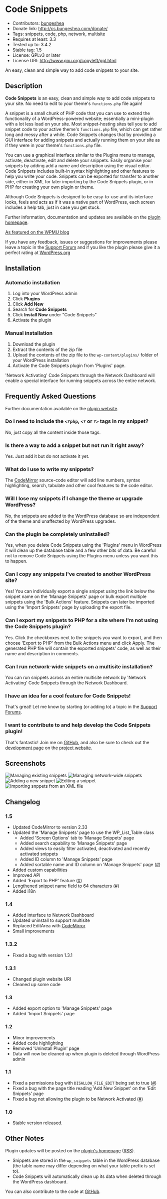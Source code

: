 # Code Snippets

* Contributors: [bungeshea](http://profiles.wordpress.org/bungeshea)
* Donate link: http://cs.bungeshea.com/donate/
* Tags: snippets, code, php, network, multisite
* Requires at least: 3.3
* Tested up to: 3.4.2
* Stable tag: 1.5
* License: GPLv3 or later
* License URI: http://www.gnu.org/copyleft/gpl.html

An easy, clean and simple way to add code snippets to your site.

## Description

**Code Snippets** is an easy, clean and simple way to add code snippets to your site. No need to edit to your theme's `functions.php` file again!

A snippet is a small chunk of PHP code that you can use to extend the functionality of a WordPress-powered website; essentially a mini-plugin with a lot less load on your site. Most snippet-hosting sites tell you to add snippet code to your active theme's `functions.php` file, which can get rather long and messy after a while. Code Snippets changes that by providing a GUI interface for adding snippets and actually running them on your site as if they were in your theme's `functions.php` file.

You can use a graphical interface similar to the Plugins menu to manage, activate, deactivate, edit and delete your snippets. Easily organise your snippets by adding add a name and description using the visual editor. Code Snippets includes built-in syntax highlighting and other features to help you write your code. Snippets can be exported for transfer to another side, either in XML for later importing by the Code Snippets plugin, or in PHP for creating your own plugin or theme.

Although Code Snippets is designed to be easy-to-use and its interface looks, feels and acts as if it was a native part of WordPress, each screen includes a help tab, just in case you get stuck.

Further information, documentation and updates are available on the [plugin homepage](http://cs.bungeshea.com).

[As featured on the WPMU blog](http://wpmu.org/wordpress-code-snippets)

If you have any feedback, issues or suggestions for improvements please leave a topic in the [Support Forum](http://wordpress.org/support/plugin/code-snippets) and if you like the plugin please give it a perfect rating at [WordPress.org](http://wordpress.org/extend/plugins/code-snippets)

## Installation

### Automatic installation 

1. Log into your WordPress admin
2. Click __Plugins__
3. Click __Add New__
4. Search for __Code Snippets__
5. Click __Install Now__ under "Code Snippets"
6. Activate the plugin

### Manual installation

1. Download the plugin
2. Extract the contents of the zip file
3. Upload the contents of the zip file to the `wp-content/plugins/` folder of your WordPress installation
4. Activate the Code Snippets plugin from 'Plugins' page.

'Network Activating' Code Snippets through the Network Dashboard will enable a special interface for running snippets across the entire network.

## Frequently Asked Questions

Further documentation available on the [plugin website](http://cs.bungeshea.com/docs/).

### Do I need to include the `<?php`, `<?` or `?>` tags in my snippet?
No, just copy all the content inside those tags.

### Is there a way to add a snippet but not run it right away?
Yes. Just add it but do not activate it yet.

### What do I use to write my snippets?
The [CodeMirror](http://codemirror.net) source-code editor will add line numbers, syntax highlighting, search, tabulate and other cool features to the code editor.

### Will I lose my snippets if I change the theme or upgrade WordPress?
No, the snippets are added to the WordPress database so are independent of the theme and unaffected by WordPress upgrades.

### Can the plugin be completely uninstalled?
Yes, when you delete Code Snippets using the 'Plugins' menu in WordPress it will clean up the database table and a few other bits of data. Be careful not to remove Code Snippets using the Plugins menu unless you want this to happen.

### Can I copy any snippets I've created to another WordPress site?
Yes! You can individually export a single snippet using the link below the snippet name on the 'Manage Snippets' page or bulk export multiple snippets using the 'Bulk Actions' feature. Snippets can later be imported using the 'Import Snippets' page by uploading the export file.

### Can I export my snippets to PHP for a site where I'm not using the Code Snippets plugin?
Yes. Click the checkboxes next to the snippets you want to export, and then choose 'Export to PHP' from the Bulk Actions menu and click Apply. The generated PHP file will contain the exported snippets' code, as well as their name and description in comments.

### Can I run network-wide snippets on a multisite installation?
You can run snippets across an entire multisite network by 'Network Activating' Code Snippets through the Network Dashboard.

### I have an idea for a cool feature for Code Snippets!
That's great! Let me know by starting (or adding to) a topic in the [Support Forums](http://wordpress.org/support/plugin/code-snippets/).

### I want to contribute to and help develop the Code Snippets plugin!
That's fantastic! Join me on [GitHub](http://github.com/bungeshea/code-snippets), and also be sure to check out the [development page](http://cs.bungeshea.com/dev) on the [project website](http://cs.bungeshea.com).

## Screenshots

![Managing existing snippets](https://raw.github.com/bungeshea/code-snippets/master/screenshot-1.jpg)
![Managing network-wide snippets](https://raw.github.com/bungeshea/code-snippets/master/screenshot-2.jpg)
![Adding a new snippet](https://raw.github.com/bungeshea/code-snippets/master/screenshot-3.jpg)
![Editing a snippet](https://raw.github.com/bungeshea/code-snippets/master/screenshot-4.jpg)
![Importing snppets from an XML file](https://raw.github.com/bungeshea/code-snippets/master/screenshot-5.jpg)

## Changelog

### 1.5
* Updated CodeMirror to version 2.33
* Updated the 'Manage Snippets' page to use the WP_List_Table class
	* Added 'Screen Options' tab to 'Manage Snippets' page
	* Added search capability to 'Manage Snippets' page
	* Added views to easily filter activated, deactivated and recently activated snippets
	* Added ID column to 'Manage Snippets' page
	* Added sortable name and ID column on 'Manage Snippets' page ([#](http://wordpress.org/support/topic/plugin-code-snippets-suggestion-sort-by-snippet-name))
* Added custom capabilities
* Improved API
* Added 'Export to PHP' feature ([#](http://wordpress.org/support/topic/plugin-code-snippets-suggestion-bulk-export-to-php))
* Lengthened snippet name field to 64 characters ([#](http://wordpress.org/support/topic/plugin-code-snippets-snippet-title-limited-to-36-characters))
* Added i18n

### 1.4
* Added interface to Network Dashboard
* Updated uninstall to support multisite
* Replaced EditArea with [CodeMirror](http://codemirror.net)
* Small improvements

### 1.3.2
* Fixed a bug with version 1.3.1

### 1.3.1
* Changed plugin website URI
* Cleaned up some code

### 1.3
* Added export option to 'Manage Snippets' page
* Added 'Import Snippets' page

### 1.2
* Minor improvements
* Added code highlighting
* Removed 'Uninstall Plugin' page
* Data will now be cleaned up when plugin is deleted through WordPress admin

### 1.1
* Fixed a permissions bug with `DISALLOW_FILE_EDIT` being set to true ([#](http://wordpress.org/support/topic/plugin-code-snippets-cant-add-new))
* Fixed a bug with the page title reading 'Add New Snippet' on the 'Edit Snippets' page
* Fixed a bug not allowing the plugin to be Network Activated ([#](http://wordpress.org/support/topic/plugin-code-snippets-network-activate-does-not-create-snippets-tables))

### 1.0
* Stable version released.

## Other Notes

Plugin updates will be posted on the [plugin's homepage](http://cs.bungeshea.com) ([RSS](http://cs.bungehea.tk/feed/)).

* Snippets are stored in the `wp_snippets` table in the WordPress database (the table name may differ depending on what your table prefix is set to).
* Code Snippets will automatically clean up its data when deleted through the WordPress dashboard.

You can also contribute to the code at [GitHub](https://github.com/bungeshea/code-snippets).
